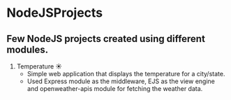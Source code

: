 # NodeJSProjects
## Few NodeJS projects created using different modules.

1. Temperature :sunny:
	- Simple web application that displays the temperature for a city/state. 
	- Used Express module as the middleware, EJS as the view engine and openweather-apis module for fetching the weather data.
  
